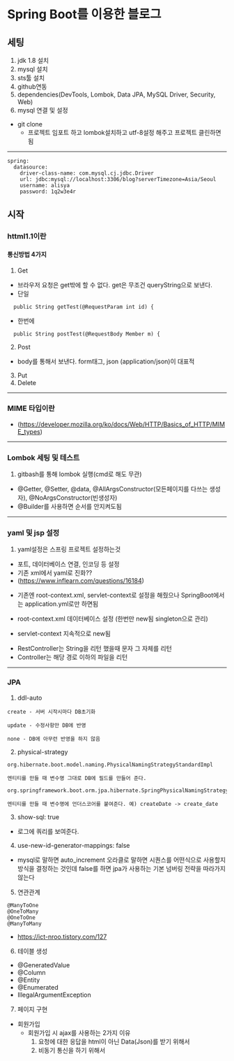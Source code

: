 # Spring Boot를 이용한 블로그

## 세팅
1. jdk 1.8 설치
2. mysql 설치
3. sts툴 설치
4. github연동
5. dependencies(DevTools, Lombok, Data JPA, MySQL Driver, Security, Web) 
6. mysql 연결 및 설정
* git clone
   - 프로젝트 임포트 하고 lombok설치하고 utf-8설정 해주고 프로젝트 클린하면 됨
------------------------------------------------------------------------
```
spring:
  datasource:
    driver-class-name: com.mysql.cj.jdbc.Driver
    url: jdbc:mysql://localhost:3306/blog?serverTimezone=Asia/Seoul
    username: alisya
    password: 1q2w3e4r
```

## 시작
### httml1.1이란
#### 통신방법 4가지
1. Get
- 브라우저 요청은 get밖에 할 수 없다. get은 무조건 queryString으로 보낸다.
- 단일
```	
  public String getTest(@RequestParam int id) {  
```  
- 한번에
```
  public String postTest(@RequestBody Member m) {
```
2. Post
- body를 통해서 보낸다. form태그, json (application/json)이 대표적 
3. Put
4. Delete

------------------------------------------------------------------------

### MIME 타입이란
- (https://developer.mozilla.org/ko/docs/Web/HTTP/Basics_of_HTTP/MIME_types)
 
------------------------------------------------------------------------

### Lombok 세팅 및 테스트
1. gitbash를 통해 lombok 실행(cmd로 해도 무관)
- @Getter, @Setter, @data, @AllArgsConstructor(모든페이지를 다쓰는 생성자), @NoArgsConstructor(빈생성자)
- @Builder를 사용하면 순서를 안지켜도됨

------------------------------------------------------------------------

### yaml 및 jsp 설정
1. yaml설정은 스프링 프로젝트 설정하는것
- 포트, 데이터베이스 연결, 인코딩 등 설정
- 기존 xml에서 yaml로 진화??
- (https://www.inflearn.com/questions/16184)

* 기존엔 root-context.xml, servlet-context로 설정을 해줬으나 SpringBoot에서는 application.yml로만 하면됨
- root-context.xml  데이터베이스 설정 (한번만 new됨 singleton으로 관리)

- servlet-context 지속적으로 new됨

* RestController는 String을 리턴 했을때  문자 그 자체를 리턴
* Controller는 해당 경로 이하의 파일을 리턴

------------------------------------------------------------------------

### JPA
1. ddl-auto
```
create - 서버 시작시마다 DB초기화

update - 수정사항만 DB에 반영

none - DB에 아무런 반영을 하지 않음
```
2. physical-strategy
```
org.hibernate.boot.model.naming.PhysicalNamingStrategyStandardImpl

엔티티를 만들 때 변수명 그대로 DB에 필드를 만들어 준다.

org.springframework.boot.orm.jpa.hibernate.SpringPhysicalNamingStrategy

엔티티를 만들 때 변수명에 언더스코어를 붙여준다. 예) createDate -> create_date
```
3. show-sql: true
- 로그에 쿼리를 보여준다.
4. use-new-id-generator-mappings: false
- mysql로 말하면 auto_increment 오라클로 말하면 시퀀스를 어떤식으로 사용할지 방식을 결정하는 것인데 false를 하면 jpa가 사용하는 기본 넘버링 전략을 따라가지 않는다

5. 연관관계
```
@ManyToOne
@OneToMany
@OneToOne
@ManyToMany
```
- https://ict-nroo.tistory.com/127

6. 테이블 생성
- @GeneratedValue
- @Column
- @Entity
- @Enumerated
- IllegalArgumentException
7. 페이지 구현
- 회원가입
  - 회원가입 시 ajax를 사용하는 2가지 이유
    1. 요청에 대한 응답을 html이 아닌 Data(Json)를 받기 위해서
    2. 비동기 통신을 하기 위해서
